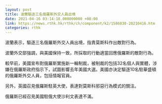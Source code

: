 ```yaml
---
layout: post
title: 波蘭驅逐三名俄羅斯外交人員出境
date: 2021-04-16 03:14:18.000000000 +08:00
link: https://news.rthk.hk/rthk/ch/component/k2/1586030-20210416.htm
categories: rthk
---
```


波蘭表示，驅逐三名俄羅斯外交人員出境，指責莫斯科作出敵對行為。

波蘭外交部強調，與美國保持一致，所採取的行動適當回應俄羅斯的敵對行為。

較早前，美國宣布對俄羅斯實施新一輪制裁，被制裁的包括32名個人與實體，涉嫌在俄羅斯政府指示下，試圖影響去年美國大選。美國亦決定驅逐10名駐華盛頓的俄羅斯外交人員，包括情報官員。

另外，英國召見俄羅斯駐英大使，表達對莫斯科邪惡行為模式的關注。

俄羅斯已經召見美國駐俄大使沙利文表達不滿。
